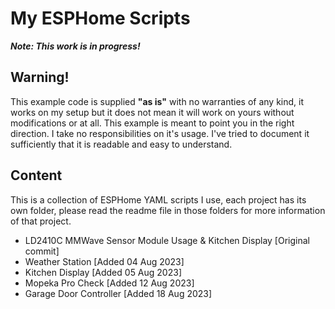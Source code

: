 # My ESPHome Scripts

***Note: This work is in progress!***

## Warning!

This example code is supplied **"as is"** with no warranties of any kind, it works on my setup but it does not mean it will work on yours without modifications or at all. This example is meant to point you in the right direction. I take no responsibilities on it's usage. 
I've tried to document it sufficiently that it is readable and easy to understand.

## Content
This is a collection of ESPHome YAML scripts I use, each project has its own folder, please read the readme file in those folders for more information of that project.

- LD2410C MMWave Sensor Module Usage & Kitchen Display [Original commit]
- Weather Station [Added 04 Aug 2023]
- Kitchen Display [Added 05 Aug 2023]
- Mopeka Pro Check [Added 12 Aug 2023]
- Garage Door Controller [Added 18 Aug 2023]
